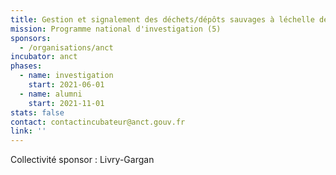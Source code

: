 ```yaml
---
title: Gestion et signalement des déchets/dépôts sauvages à léchelle de la commune
mission: Programme national d'investigation (5)
sponsors:
  - /organisations/anct
incubator: anct
phases:
  - name: investigation
    start: 2021-06-01
  - name: alumni
    start: 2021-11-01
stats: false
contact: contactincubateur@anct.gouv.fr
link: ''
---
```

Collectivité sponsor : Livry-Gargan
